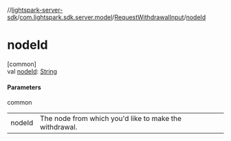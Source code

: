 //[lightspark-server-sdk](../../../index.md)/[com.lightspark.sdk.server.model](../index.md)/[RequestWithdrawalInput](index.md)/[nodeId](node-id.md)

# nodeId

[common]\
val [nodeId](node-id.md): [String](https://kotlinlang.org/api/latest/jvm/stdlib/kotlin/-string/index.html)

#### Parameters

common

| | |
|---|---|
| nodeId | The node from which you'd like to make the withdrawal. |

